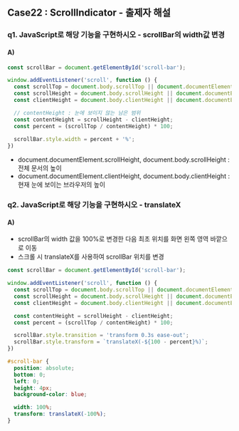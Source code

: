 ## Case22 : ScrollIndicator - 출제자 해설

### q1. JavaScript로 해당 기능을 구현하시오 - scrollBar의 width값 변경

#### A)
```js
const scrollBar = document.getElementById('scroll-bar');

window.addEventListener('scroll', function () {
  const scrollTop = document.body.scrollTop || document.documentElement.scrollTop;
  const scrollHeight = document.body.scrollHeight || document.documentElement.scrollHeight;
  const clientHeight = document.body.clientHeight || document.documentElement.clientHeight;

  // contentHeight : 눈에 보이지 않는 남은 범위
  const contentHeight = scrollHeight - clientHeight;
  const percent = (scrollTop / contentHeight) * 100;
  
  scrollBar.style.width = percent + '%';
})
```

- document.documentElement.scrollHeight, document.body.scrollHeight : 전체 문서의 높이
- document.documentElement.clientHeight, document.body.clientHeight : 현재 눈에 보이는 브라우저의 높이


### q2. JavaScript로 해당 기능을 구현하시오 - translateX

#### A)
- scrollBar의 width 값을 100%로 변경한 다음 최초 위치를 화면 왼쪽 영역 바깥으로 이동
- 스크롤 시 translateX를 사용하여 scrollBar 위치를 변경

```js
const scrollBar = document.getElementById('scroll-bar');

window.addEventListener('scroll', function () {
  const scrollTop = document.body.scrollTop || document.documentElement.scrollTop;
  const scrollHeight = document.body.scrollHeight || document.documentElement.scrollHeight;
  const clientHeight = document.body.clientHeight || document.documentElement.clientHeight;

  const contentHeight = scrollHeight - clientHeight;
  const percent = (scrollTop / contentHeight) * 100;

  scrollBar.style.transition = 'transform 0.3s ease-out';
  scrollBar.style.transform = `translateX(-${100 - percent}%)`;
})
```

```css
#scroll-bar {
  position: absolute;
  bottom: 0;
  left: 0;
  height: 4px;
  background-color: blue;

  width: 100%;
  transform: translateX(-100%);
}
```
